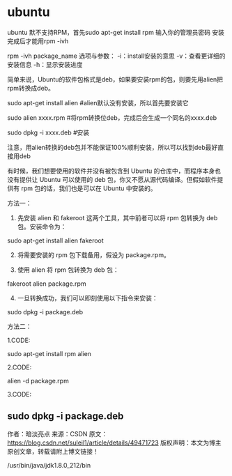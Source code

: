 # ubuntu 
ubuntu 默不支持RPM，首先sudo apt-get install rpm 
 输入你的管理员密码 
 安装完成后才能用rpm -ivh
 
 
 rpm -ivh package_name
 选项与参数：
 -i：install安装的意思
 -v：查看更详细的安装信息
 -h：显示安装进度
 
 
简单来说，Ubuntu的软件包格式是deb，如果要安装rpm的包，则要先用alien把rpm转换成deb。

sudo apt-get install alien #alien默认没有安装，所以首先要安装它

sudo alien xxxx.rpm #将rpm转换位deb，完成后会生成一个同名的xxxx.deb

sudo dpkg -i xxxx.deb #安装

注意，用alien转换的deb包并不能保证100%顺利安装，所以可以找到deb最好直接用deb

有时候，我们想要使用的软件并没有被包含到 Ubuntu 的仓库中，而程序本身也没有提供让 Ubuntu 可以使用的 deb 包，你又不愿从源代码编译。但假如软件提供有 rpm 包的话，我们也是可以在 Ubuntu 中安装的。

方法一：

1. 先安装 alien 和 fakeroot 这两个工具，其中前者可以将 rpm 包转换为 deb 包。安装命令为：

sudo apt-get install alien fakeroot

2. 将需要安装的 rpm 包下载备用，假设为 package.rpm。

3. 使用 alien 将 rpm 包转换为 deb 包：

fakeroot alien package.rpm

4. 一旦转换成功，我们可以即刻使用以下指令来安装：

sudo dpkg -i package.deb

方法二：

1.CODE:

sudo apt-get install rpm alien

2.CODE:

alien -d package.rpm

3.CODE:

sudo dpkg -i package.deb
--------------------- 
作者：暗淡亮点 
来源：CSDN 
原文：https://blog.csdn.net/suleil1/article/details/49471723 
版权声明：本文为博主原创文章，转载请附上博文链接！


/usr/bin/java/jdk1.8.0_212/bin